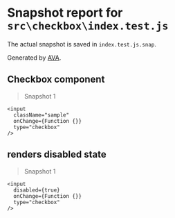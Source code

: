 # Snapshot report for `src\checkbox\index.test.js`

The actual snapshot is saved in `index.test.js.snap`.

Generated by [AVA](https://ava.li).

## Checkbox component

> Snapshot 1

    <input
      className="sample"
      onChange={Function {}}
      type="checkbox"
    />

## renders disabled state

> Snapshot 1

    <input
      disabled={true}
      onChange={Function {}}
      type="checkbox"
    />
